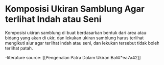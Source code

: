 # Komposisi Ukiran Samblung Agar terlihat Indah atau Seni

Komposisi ukiran samblung di buat berdasarkan bentuk dari area atau bidang yang akan di ukir, dan lekukan ukiran samblung harus terlihat mengikuti alur agar terlihat indah atau seni, dan lekukan tersebut tidak boleh terlihat patah.

-literature source: [[Pengenalan Patra Dalam Ukiran Bali#^ea7a42]]


